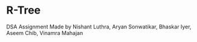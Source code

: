 # R-Tree
DSA Assignment
Made by Nishant Luthra, Aryan Sonwatikar, Bhaskar Iyer, Aseem Chib, Vinamra Mahajan
